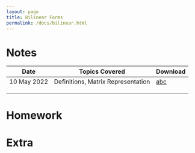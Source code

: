 ```yaml
---
layout: page
title: Bilinear Forms
permalink: /docs/bilinear.html
---
```


# Notes

|   Date	|  Topics Covered 	|  Download 	|
|---	|---	|---	|
| 10 May 2022  	| Definitions, Matrix Representation	|   [abc](link.pdf)	|
|   	|   	|   	|
|   	|   	|   	|
|   	|   	|   	|

# Homework

# Extra
